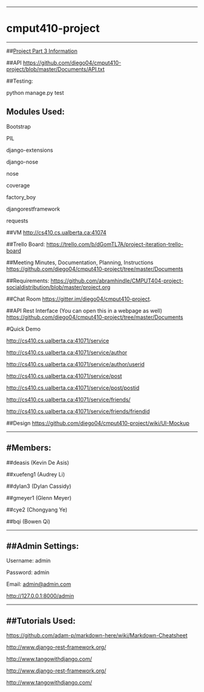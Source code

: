 ------
# cmput410-project
------
##[Project Part 3 Information](https://github.com/diego04/cmput410-project/wiki/Project-Part-3)

##API
https://github.com/diego04/cmput410-project/blob/master/Documents/API.txt

##Testing:

python manage.py test




## Modules Used:

Bootstrap

PIL

django-extensions

django-nose

nose

coverage

factory_boy

djangorestframework

requests

##VM
http://cs410.cs.ualberta.ca:41074

##Trello Board:
https://trello.com/b/dGomTL7A/project-iteration-trello-board

##Meeting Minutes, Documentation, Planning, Instructions
https://github.com/diego04/cmput410-project/tree/master/Documents

##Requirements:
https://github.com/abramhindle/CMPUT404-project-socialdistribution/blob/master/project.org

##Chat Room
https://gitter.im/diego04/cmput410-project.

##API Rest Interface (You can open this in a webpage as well)
https://github.com/diego04/cmput410-project/tree/master/Documents

#Quick Demo

http://cs410.cs.ualberta.ca:41071/service

http://cs410.cs.ualberta.ca:41071/service/author

http://cs410.cs.ualberta.ca:41071/service/author/userid

http://cs410.cs.ualberta.ca:41071/service/post

http://cs410.cs.ualberta.ca:41071/service/post/postid

http://cs410.cs.ualberta.ca:41071/service/friends/

http://cs410.cs.ualberta.ca:41071/service/friends/friendid


##Design
https://github.com/diego04/cmput410-project/wiki/UI-Mockup

------
#Members:
------

##deasis		(Kevin De Asis)

##xuefeng1	(Audrey Li)

##dylan3		(Dylan Cassidy)

##gmeyer1 	(Glenn Meyer)

##cye2 		(Chongyang Ye)

##bqi			(Bowen Qi)

------
##Admin Settings:
------

Username: admin


Password: admin


Email: admin@admin.com


http://127.0.0.1:8000/admin

------
##Tutorials Used:
------

https://github.com/adam-p/markdown-here/wiki/Markdown-Cheatsheet

http://www.django-rest-framework.org/

http://www.tangowithdjango.com/

http://www.django-rest-framework.org/

http://www.tangowithdjango.com/
